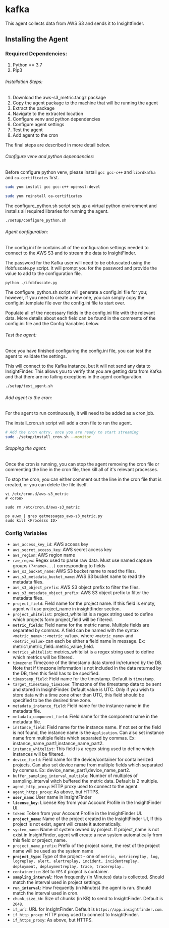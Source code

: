 # kafka

This agent collects data from AWS S3 and sends it to Insightfinder.

## Installing the Agent

### Required Dependencies:

1. Python == 3.7
1. Pip3

###### Installation Steps:

1. Download the aws-s3_metric.tar.gz package
1. Copy the agent package to the machine that will be running the agent
1. Extract the package
1. Navigate to the extracted location
1. Configure venv and python dependencies
1. Configure agent settings
1. Test the agent
1. Add agent to the cron

The final steps are described in more detail below.

###### Configure venv and python dependencies:

Before configure python venv, please install `gcc gcc-c++` and `librdkafka` and `ca-certificates` first.

```bash
sudo yum install gcc gcc-c++ openssl-devel

sudo yum reinstall ca-certificates
```

The configure_python.sh script sets up a virtual python environment and installs all required libraries for running the
agent.

```bash
./setup/configure_python.sh
```

###### Agent configuration:

The config.ini file contains all of the configuration settings needed to connect to the AWS S3 and to stream the
data to InsightFinder.

The password for the Kafka user will need to be obfuscated using the ifobfuscate.py script. It will prompt you for the
password and provide the value to add to the configuration file.

```
python ./ifobfuscate.py 
```

The configure_python.sh script will generate a config.ini file for you; however, if you need to create a new one, you
can simply copy the config.ini.template file over the config.ini file to start over.

Populate all of the necessary fields in the config.ini file with the relevant data. More details about each field can be
found in the comments of the config.ini file and the Config Variables below.

###### Test the agent:

Once you have finished configuring the config.ini file, you can test the agent to validate the settings.

This will connect to the Kafka instance, but it will not send any data to InsightFinder. This allows you to verify that
you are getting data from Kafka and that there are no failing exceptions in the agent configuration.

```bash
./setup/test_agent.sh
```

###### Add agent to the cron:

For the agent to run continuously, it will need to be added as a cron job.

The install_cron.sh script will add a cron file to run the agent.

```bash
# Add the cron entry, once you are ready to start streaming
sudo ./setup/install_cron.sh --monitor
```

###### Stopping the agent:

Once the cron is running, you can stop the agent removing the cron file or commenting the line in the cron file, then
kill all of it's relevant processes.

To stop the cron, you can either comment out the line in the cron file that is created, or you can delete the file
itself.

```#To comment out the line, use the # symbol at the start of the line
vi /etc/cron.d/aws-s3_metric
# <cron>
```

```#To delete the file, run this command
sudo rm /etc/cron.d/aws-s3_metric
```

```#To kill the agent, first print the list of processes running, then kill the agent processes based on their process ID.
ps auwx | grep getmessages_aws-s3_metric.py
sudo kill <Processs ID>
```

### Config Variables

* `aws_access_key_id`: AWS access key
* `aws_secret_access_key`: AWS secret access key
* `aws_region`: AWS region name
* `raw_regex`: Regex used to parse raw data. Must use named capture groups `(?<name>...)` corresponding to fields
* `aws_s3_bucket_name`: AWS S3 bucket name to read the files.
* `aws_s3_metadata_bucket_name`: AWS S3 bucket name to read the metadata files.
* `aws_s3_object_prefix`: AWS S3 object prefix to filter the files.
* `aws_s3_metadata_object_prefix`: AWS S3 object prefix to filter the metadata files.
* `project_field`: Field name for the project name. If this field is empty, agent will use project_name in insightfinder
  section.
* `project_whitelist`: project_whitelist is a regex string used to define which projects form project_field will be
  filtered.
* **`metric_fields`**: Field name for the metric name. Multiple fields are separated by commas. A field can be named
  with the syntax `<metric_name>::<metric_value>`, where `<metric_name>` and `<metric_value>` can each be either a field
  name in message. Ex: metric1,metric_field::metric_value_field.
* `metrics_whitelist`: metrics_whitelist is a regex string used to define which metrics will be filtered.
* `timezone`: Timezone of the timestamp data stored in/returned by the DB. Note that if timezone information is not
  included in the data returned by the DB, then this field has to be specified.
* `timestamp_field`: Field name for the timestamp. Default is `timestamp`.
* `target_timestamp_timezone`: Timezone of the timestamp data to be sent and stored in InsightFinder. Default value is
  UTC. Only if you wish to store data with a time zone other than UTC, this field should be specified to be the desired
  time zone.
* `metadata_instance_field`: Field name for the instance name in the metadata file.
* `metadata_component_field`: Field name for the component name in the metadata file.
* `instance_field`: Field name for the instance name. If not set or the field is not found, the instance name is
  the `Application`. Can also set instance name from multiple fields which separated by commas. Ex:
  instance_name_part1,instance_name_part2.
* `instance_whitelist`: This field is a regex string used to define which instances will be filtered.
* `device_field`: Field name for the device/container for containerized projects. Can also set device name from multiple
  fields which separated by commas. Ex: device_name_part1,device_name_part2.
* `buffer_sampling_interval_multiple`: Number of multiples of sampling_interval witch buffered the metric data. Default
  is 2 multiple.
* `agent_http_proxy`: HTTP proxy used to connect to the agent.
* `agent_https_proxy`: As above, but HTTPS.
* **`user_name`**: User name in InsightFinder
* **`license_key`**: License Key from your Account Profile in the InsightFinder UI.
* `token`: Token from your Account Profile in the InsightFinder UI.
* **`project_name`**: Name of the project created in the InsightFinder UI, If this project is not exist, agent will
  create it automatically.
* `system_name`: Name of system owned by project. If project_name is not exist in InsightFinder, agent will create a new
  system automatically from this field or project_name.
* `project_name_prefix`: Prefix of the project name, the rest of the project name will be used as the system name
* **`project_type`**: Type of the project - one
  of `metric, metricreplay, log, logreplay, alert, alertreplay, incident, incidentreplay, deployment, deploymentreplay, trace, tracereplay`
  .
* `containerize`: Set to `YES` if project is container.
* **`sampling_interval`**: How frequently (in Minutes) data is collected. Should match the interval used in project
  settings.
* **`run_interval`**: How frequently (in Minutes) the agent is ran. Should match the interval used in cron.
* `chunk_size_kb`: Size of chunks (in KB) to send to InsightFinder. Default is `2048`.
* `if_url`: URL for InsightFinder. Default is `https://app.insightfinder.com`.
* `if_http_proxy`: HTTP proxy used to connect to InsightFinder.
* `if_https_proxy`: As above, but HTTPS.


